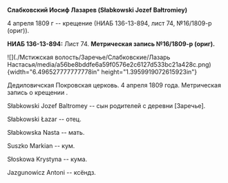 **Слабковский Иосиф Лазарев (Słabkowski Jozef Bałtromiey)**

4 апреля 1809 г -- крещение (НИАБ 136-13-894, лист 74, №16/1809-р
(ориг)).

**НИАБ 136-13-894:** Лист 74. **Метрическая запись №16/1809-р (ориг).**

![](./Мстижская волость/Заречье/Слабковские/Лазарь Настасья/media/a56be8bddfe6a59f0576e2c6127d533bc21a428c.png){width="6.496527777777778in"
height="1.3959919072615923in"}

Дедиловичская Покровская церковь. 4 апреля 1809 года. Метрическая запись
о крещении .

Słabkowski Jozef Baltromey -- сын родителей с деревни \[Заречье\].

Słabkowski Łazar -- отец.

Słabkowska Nasta -- мать.

Suszko Markian -- кум.

Słoskowa Krystyna -- кума.

Jazgunowicz Antoni -- ксёндз.
